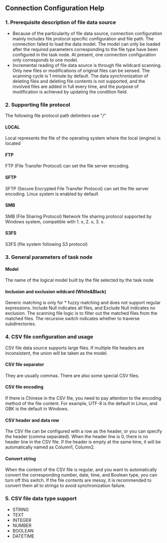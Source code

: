 ## **Connection Configuration Help**

### **1. Prerequisite description of file data source**
- Because of the particularity of file data source, connection configuration mainly includes file protocol specific configuration and file path. The connection failed to load the data model. The model can only be loaded after the required parameters corresponding to the file type have been configured in the task node. At present, one connection configuration only corresponds to one model.
- Incremental reading of file data source is through file wildcard scanning. Only new files or modifications of original files can be sensed. The scanning cycle is 1 minute by default. The data synchronization of deleting files and deleting file contents is not supported, and the involved files are added in full every time, and the purpose of modification is achieved by updating the condition field.

### **2. Supporting file protocol**
The following file protocol path delimiters use "/"
#### **LOCAL**
Local represents the file of the operating system where the local (engine) is located
#### **FTP**
FTP (File Transfer Protocol) can set the file server encoding.
#### **SFTP**
SFTP (Secure Encrypted File Transfer Protocol) can set the file server encoding. Linux system is enabled by default
#### **SMB**
SMB (File Sharing Protocol) Network file sharing protocol supported by Windows system, compatible with 1. x, 2. x, 3. x.
#### **S3FS**
S3FS (file system following S3 protocol)

### **3. General parameters of task node**
#### **Model**
The name of the logical model built by the file selected by the task node
#### **Inclusion and exclusion wildcard (White&Black)**
Generic matching is only for * fuzzy matching and does not support regular expressions. Include Null indicates all files, and Exclude Null indicates no exclusion. The scanning file logic is to filter out the matched files from the matched files. The recursive switch indicates whether to traverse subdirectories.

### **4. CSV file configuration and usage**
CSV file data source supports large files. If multiple file headers are inconsistent, the union will be taken as the model.
#### **CSV file separator**
They are usually commas. There are also some special CSV files.
#### **CSV file encoding**
If there is Chinese in the CSV file, you need to pay attention to the encoding method of the file content. For example, UTF-8 is the default in Linux, and GBK is the default in Windows.
#### **CSV header and data row**
The CSV file can be configured with a row as the header, or you can specify the header (comma separated). When the header line is 0, there is no header line in the CSV file. If the header is empty at the same time, it will be automatically named as Column1, Column2.
#### **Convert string**
When the content of the CSV file is regular, and you want to automatically convert the corresponding number, date, time, and Boolean type, you can turn off this switch. If the file contents are messy, it is recommended to convert them all to strings to avoid synchronization failure.

### **5. CSV file data type support**
- STRING
- TEXT
- INTEGER
- NUMBER
- BOOLEAN
- DATETIME
